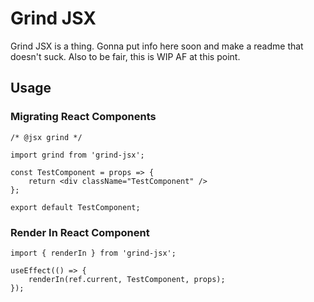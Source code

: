 # Grind JSX

Grind JSX is a thing. Gonna put info here soon and make a readme that doesn't suck. Also to be fair, this is WIP AF at this point. 

## Usage

### Migrating React Components

```
/* @jsx grind */

import grind from 'grind-jsx';

const TestComponent = props => {
    return <div className="TestComponent" />
};

export default TestComponent;
```

### Render In React Component

```
import { renderIn } from 'grind-jsx';

useEffect(() => {
    renderIn(ref.current, TestComponent, props);
});
```